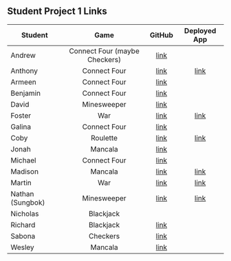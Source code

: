 ## Student Project 1 Links

| Student | Game | GitHub | Deployed App |
|---|:---:|:---:|:---:|
| Andrew | Connect Four (maybe Checkers) | [link](https://github.com/parke415/connect-four) |  |
| Anthony | Connect Four | [link](https://github.com/Thedbzr/connectfour) | [link](https://thedbzr.github.io/connectfour/) |
| Armeen | Connect Four | [link](https://github.com/Arm-And-Hammer/Connect-Four) |  |
| Benjamin | Connect Four | [link](https://github.com/namesben/Connect-four) |  |
| David | Minesweeper | [link](https://github.com/comerbdavid/minesweeper) |  |
| Foster | War | [link](https://github.com/fosterhorak/war-card-game) | [link](https://fosterhorak.github.io/war-card-game/) |
| Galina | Connect Four | [link](https://github.com/gkutieva/Connect-Four) |  |
| Coby | Roulette | [link](https://github.com/cobycobyk/project-1) | [link](https://cobycobyk.github.io/project-1/) |
| Jonah | Mancala | [link](https://github.com/Jonahmallard/Mancala) |  |
| Michael | Connect Four | [link](https://github.com/mgrebowicz/connect-four) |  |
| Madison | Mancala | [link](https://github.com/Madmaxbeyond/mancala-game) | [link](https://madmaxbeyond.github.io/mancala-game/) |
| Martin | War | [link](https://github.com/BlueCadet-3/war) | [link](https://bluecadet-3.github.io/war/) |
| Nathan (Sungbok) | Minesweeper | [link](https://github.com/grey1287/Minesweeper) | [link](https://grey1287.github.io/Minesweeper/) |
| Nicholas | Blackjack |  |  |
| Richard | Blackjack | [link](https://github.com/turtlepower93/backjack) |  |
| Sabona | Checkers | [link](https://github.com/sabona10/Checkers) |  |
| Wesley | Mancala | [link](https://github.com/waugustine2/Mancala-Project-1-) |  |